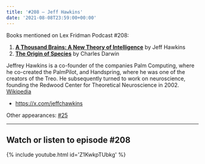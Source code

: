 ```yaml
---
title: '#208 – Jeff Hawkins'
date: '2021-08-08T23:59:00+00:00'
---
```


Books mentioned on Lex Fridman Podcast #208:

1. <b><a href="https://amzn.to/3I0bboU" target="_blank" rel="sponsored noopener noreferrer">A Thousand Brains: A New Theory of Intelligence</a></b> by Jeff Hawkins
2. <b><a href="https://amzn.to/3WEuGrl" target="_blank" rel="sponsored noopener noreferrer">The Origin of Species</a></b> by Charles Darwin

<!--more-->

Jeffrey Hawkins is a co-founder of the companies Palm Computing, where he co-created the PalmPilot, and Handspring, where he was one of the creators of the Treo. He subsequently turned to work on neuroscience, founding the Redwood Center for Theoretical Neuroscience in 2002. <a href="https://en.wikipedia.org/wiki/Jeff_Hawkins" target="_blank">Wikipedia</a>

- <a href="https://x.com/jeffchawkins" target="_blank">https://x.com/jeffchawkins</a>

Other appearances: [\#25](/25-jeff-hawkins/)

- - - - - -

## Watch or listen to episode #208

{% include youtube.html id='Z1KwkpTUbkg' %}